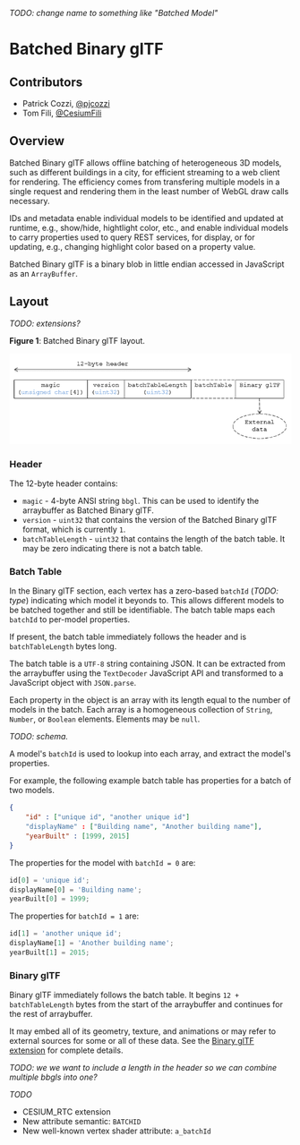 _TODO: change name to something like "Batched Model"_

# Batched Binary glTF

## Contributors

* Patrick Cozzi, [@pjcozzi](https://twitter.com/pjcozzi)
* Tom Fili, [@CesiumFili](https://twitter.com/CesiumFili)

## Overview

Batched Binary glTF allows offline batching of heterogeneous 3D models, such as different buildings in a city, for efficient streaming to a web client for rendering.  The efficiency comes from transfering multiple models in a single request and rendering them in the least number of WebGL draw calls necessary.

IDs and metadata enable individual models to be identified and updated at runtime, e.g., show/hide, hightlight color, etc., and enable individual models to carry properties used to query REST services, for display, or for updating, e.g., changing highlight color based on a property value.

Batched Binary glTF is a binary blob in little endian accessed in JavaScript as an `ArrayBuffer`.

## Layout

_TODO: extensions?_

**Figure 1**: Batched Binary glTF layout.

![](figures/layout.png)

### Header

The 12-byte header contains:

* `magic` - 4-byte ANSI string `bbgl`.  This can be used to identify the arraybuffer as Batched Binary glTF.
* `version` - `uint32` that contains the version of the Batched Binary glTF format, which is currently `1`.
* `batchTableLength` - `uint32` that contains the length of the batch table.  It may be zero indicating there is not a batch table.

### Batch Table

In the Binary glTF section, each vertex has a zero-based `batchId` (_TODO: type_) indicating which model it beyonds to.  This allows different models to be batched together and still be identifiable.  The batch table maps each `batchId` to per-model properties.

If present, the batch table immediately follows the header and is `batchTableLength` bytes long.

The batch table is a `UTF-8` string containing JSON.  It can be extracted from the arraybuffer using the `TextDecoder` JavaScript API and transformed to a JavaScript object with `JSON.parse`.

Each property in the object is an array with its length equal to the number of models in the batch.  Each array is a homogeneous collection of `String`, `Number`, or `Boolean` elements.  Elements may be `null`.

_TODO: schema._

A model's `batchId` is used to lookup into each array, and extract the model's properties.

For example, the following example batch table has properties for a batch of two models.
```json
{
    "id" : ["unique id", "another unique id"]
    "displayName" : ["Building name", "Another building name"],
    "yearBuilt" : [1999, 2015]
}
```

The properties for the model with `batchId = 0` are:
```javascript
id[0] = 'unique id';
displayName[0] = 'Building name';
yearBuilt[0] = 1999;
```

The properties for `batchId = 1` are:
```javascript
id[1] = 'another unique id';
displayName[1] = 'Another building name';
yearBuilt[1] = 2015;
```

### Binary glTF

Binary glTF immediately follows the batch table.  It begins `12 + batchTableLength` bytes from the start of the arraybuffer and continues for the rest of arraybuffer.

It may embed all of its geometry, texture, and animations or may refer to external sources for some or all of these data.  See the [Binary glTF extension](https://github.com/KhronosGroup/glTF/blob/new-extensions/extensions/CESIUM_binary_glTF/README.md) for complete details.

_TODO: we we want to include a length in the header so we can combine multiple bbgls into one?_

_TODO_
   * CESIUM_RTC extension
   * New attribute semantic: `BATCHID`
   * New well-known vertex shader attribute: `a_batchId`
